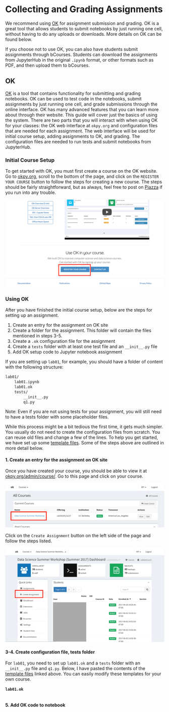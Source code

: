 # Collecting and Grading Assignments

We recommend using [OK](https://okpy.org) for assignment submission and grading. OK is a great tool that allows students to submit notebooks by just running one cell, without having to do any uploads or downloads. More details on OK can be found below.

If you choose not to use OK, you can also have students submit assignments through bCourses. Students can download the assignments from JupyterHub in the original `.ipynb` format, or other formats such as PDF, and then upload them to bCourses.

## OK

[OK](https://okpy.org/) is a tool that contains functionality for submitting and grading notebooks. OK can be used to test code in the notebooks, submit assignments by just running one cell, and grade submissions through the online interface. OK has many advanced features that you can learn more about through their website. This guide will cover just the basics of using the system. There are two parts that you will interact with when using OK for your classes: the OK web interface at `okpy.org` and configuration files that are needed for each assignment. The web interface will be used for initial course setup, adding assignments to OK, and grading. The configuration files are needed to run tests and submit notebooks from JupyterHub.

### Initial Course Setup

To get started with OK, you must first create a course on the OK website. Go to [okpy.org](https://www.gitbook.com/book/gunjanbaid/dsep-guide/edit#), scroll to the bottom of the page, and click on the `REGISTER YOUR COURSE` button to follow the steps for creating a new course. The steps should be fairly straightforward, but as always, feel free to post on [Piazza](https://piazza.com/berkeley/other/cs97) if you run into any trouble.

![](/assets/create-course.png)

### Using OK

After you have finished the initial course setup, below are the steps for setting up an assignment.

1. Create an entry for the assignment on OK site
2. Create a folder for the assignment. This folder will contain the files mentioned in steps 3-5.
3. Create a `.ok` configuration file for the assignment
4. Create a `tests` folder with at least one test file and an `__init__.py` file
5. Add OK setup code to Jupyter notebook assignment

If you are setting up `lab01`, for example, you should have a folder of content with the following structure:

```
lab01/
    lab01.ipynb
    lab01.ok
    tests/
        __init__.py
        q1.py
```

Note: Even if you are not using tests for your assignment, you will still need to have a tests folder with some placeholder files.

While this process might be a bit tedious the first time, it gets much simpler. You usually do not need to create the configuration files from scratch. You can reuse old files and change a few of the lines. To help you get started, we have set up some [template files](https://github.com/gunjanbaid/course-repo-example/tree/master/fa17/hw/hw02). Some of the steps above are outlined in more detail below.

#### 1. Create an entry for the assignment on OK site

Once you have created your course, you should be able to view it at [okpy.org/admin/course/](https://okpy.org/admin/course/). Go to this page and click on your course.

![](/assets/ok-courses.png)

Click on the `Create Assignment` button on the left side of the page and follow the steps listed.

![](/assets/create-assignment.png)

#### 3-4. Create configuration file, tests folder

For `lab01`, you need to set up `lab01.ok`  and a `tests` folder with an `__init__.py` file and `q1.py`. Below, I have pasted the contents of the [template files](https://www.gitbook.com/book/gunjanbaid/dsep-guide/edit#) linked above. You can easily modify these templates for your own course.

**`lab01.ok`**

```

```

#### 5. Add OK code to notebook



